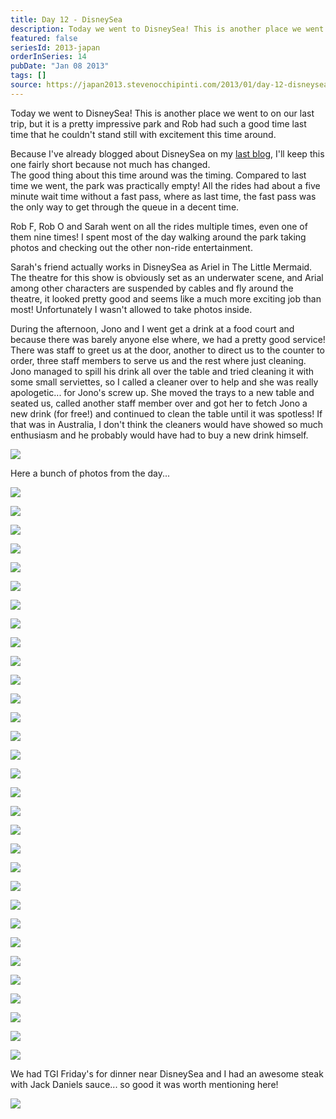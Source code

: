 ```yaml
---
title: Day 12 - DisneySea
description: Today we went to DisneySea! This is another place we went to on our last trip, but it is a pretty impressive park and Rob had such a good ti...
featured: false
seriesId: 2013-japan
orderInSeries: 14
pubDate: "Jan 08 2013"
tags: []
source: https://japan2013.stevenocchipinti.com/2013/01/day-12-disneysea.html
---
```


Today we went to DisneySea! This is another place we went to on our last trip, but it is a pretty impressive park and Rob had such a good time last time that he couldn't stand still with excitement this time around.

Because I've already blogged about DisneySea on my [last blog](http://japan2010.stevenocchipinti.com/2010/01/day-8-disneysea.html), I'll keep this one fairly short because not much has changed.  
The good thing about this time around was the timing. Compared to last time we went, the park was practically empty! All the rides had about a five minute wait time without a fast pass, where as last time, the fast pass was the only way to get through the queue in a decent time.

Rob F, Rob O and Sarah went on all the rides multiple times, even one of them nine times! I spent most of the day walking around the park taking photos and checking out the other non-ride entertainment.

Sarah's friend actually works in DisneySea as Ariel in The Little Mermaid. The theatre for this show is obviously set as an underwater scene, and Arial among other characters are suspended by cables and fly around the theatre, it looked pretty good and seems like a much more exciting job than most! Unfortunately I wasn't allowed to take photos inside.

During the afternoon, Jono and I went get a drink at a food court and because there was barely anyone else where, we had a pretty good service! There was staff to greet us at the door, another to direct us to the counter to order, three staff members to serve us and the rest where just cleaning. Jono managed to spill his drink all over the table and tried cleaning it with some small serviettes, so I called a cleaner over to help and she was really apologetic... for Jono's screw up. She moved the trays to a new table and seated us, called another staff member over and got her to fetch Jono a new drink (for free!) and continued to clean the table until it was spotless! If that was in Australia, I don't think the cleaners would have showed so much enthusiasm and he probably would have had to buy a new drink himself.

[![](https://4.bp.blogspot.com/-Z5np_KuaWNk/UO2GC17jrzI/AAAAAAAAAw8/JLs-OvT8D94/s320/DSC_7501.JPG)](https://4.bp.blogspot.com/-Z5np_KuaWNk/UO2GC17jrzI/AAAAAAAAAw8/JLs-OvT8D94/s1600/DSC_7501.JPG)

Here a bunch of photos from the day...

[![](https://3.bp.blogspot.com/-8k577ppoEV8/UO2F7hq8OjI/AAAAAAAAAus/iIC8JvnPnxQ/s320/DSC_7224.JPG)](https://3.bp.blogspot.com/-8k577ppoEV8/UO2F7hq8OjI/AAAAAAAAAus/iIC8JvnPnxQ/s1600/DSC_7224.JPG)

[![](https://2.bp.blogspot.com/-uzPgUkP6N2U/UO2F7_IBO1I/AAAAAAAAAuw/6flZNPlSxCo/s320/DSC_7258.JPG)](https://2.bp.blogspot.com/-uzPgUkP6N2U/UO2F7_IBO1I/AAAAAAAAAuw/6flZNPlSxCo/s1600/DSC_7258.JPG)

[![](https://4.bp.blogspot.com/-Y4mcXCUvSvo/UO2F7z6EpfI/AAAAAAAAAu0/L6Q4B_DJc-g/s320/DSC_7288.JPG)](https://4.bp.blogspot.com/-Y4mcXCUvSvo/UO2F7z6EpfI/AAAAAAAAAu0/L6Q4B_DJc-g/s1600/DSC_7288.JPG)

[![](https://2.bp.blogspot.com/-X_gjARsZ1_I/UO2F8ZWBWfI/AAAAAAAAAu4/QOnhgBVX7EA/s320/DSC_7293.JPG)](https://2.bp.blogspot.com/-X_gjARsZ1_I/UO2F8ZWBWfI/AAAAAAAAAu4/QOnhgBVX7EA/s1600/DSC_7293.JPG)

[![](https://4.bp.blogspot.com/-pmdJZiJ2ChA/UO2F8-0Yz6I/AAAAAAAAAu8/4Ny7tyrY1HI/s320/DSC_7305.JPG)](https://4.bp.blogspot.com/-pmdJZiJ2ChA/UO2F8-0Yz6I/AAAAAAAAAu8/4Ny7tyrY1HI/s1600/DSC_7305.JPG)

[![](https://2.bp.blogspot.com/-kfSbLx3g4Dk/UO2F9KV-y8I/AAAAAAAAAvA/9VUpX0q7sSk/s320/DSC_7322.JPG)](https://2.bp.blogspot.com/-kfSbLx3g4Dk/UO2F9KV-y8I/AAAAAAAAAvA/9VUpX0q7sSk/s1600/DSC_7322.JPG)

[![](https://1.bp.blogspot.com/-dPMPUls1dxI/UO2F9doSDQI/AAAAAAAAAvI/DsZsGjPmA7s/s320/DSC_7328.JPG)](https://1.bp.blogspot.com/-dPMPUls1dxI/UO2F9doSDQI/AAAAAAAAAvI/DsZsGjPmA7s/s1600/DSC_7328.JPG)

[![](https://1.bp.blogspot.com/-mH7JeQR05nk/UO2F98LVh_I/AAAAAAAAAvQ/KoCr5ARvFBc/s320/DSC_7345.JPG)](https://1.bp.blogspot.com/-mH7JeQR05nk/UO2F98LVh_I/AAAAAAAAAvQ/KoCr5ARvFBc/s1600/DSC_7345.JPG)

[![](https://1.bp.blogspot.com/-sJj9Vqx_A20/UO2F-BsGhWI/AAAAAAAAAvY/GsD4hDXKVGM/s320/DSC_7370.JPG)](https://1.bp.blogspot.com/-sJj9Vqx_A20/UO2F-BsGhWI/AAAAAAAAAvY/GsD4hDXKVGM/s1600/DSC_7370.JPG)

[![](https://1.bp.blogspot.com/-mLfRF_SVkIU/UO2F-QU9ceI/AAAAAAAAAvg/Qq80rDM9x4U/s320/DSC_7373.JPG)](https://1.bp.blogspot.com/-mLfRF_SVkIU/UO2F-QU9ceI/AAAAAAAAAvg/Qq80rDM9x4U/s1600/DSC_7373.JPG)

[![](https://4.bp.blogspot.com/-6Xuwt4zE6B0/UO2F_JujJPI/AAAAAAAAAvw/M2vqP5lDRhM/s320/DSC_7401.JPG)](https://4.bp.blogspot.com/-6Xuwt4zE6B0/UO2F_JujJPI/AAAAAAAAAvw/M2vqP5lDRhM/s1600/DSC_7401.JPG)

[![](https://2.bp.blogspot.com/-_knppcNRm3k/UO2F-j3Wi9I/AAAAAAAAAv0/TpVYAt7o_h8/s320/DSC_7390.JPG)](https://2.bp.blogspot.com/-_knppcNRm3k/UO2F-j3Wi9I/AAAAAAAAAv0/TpVYAt7o_h8/s1600/DSC_7390.JPG)

[![](https://2.bp.blogspot.com/-nbhP1DmS5GA/UO2F_mSVzUI/AAAAAAAAAv8/7BQoFHFlmv8/s320/DSC_7425.JPG)](https://2.bp.blogspot.com/-nbhP1DmS5GA/UO2F_mSVzUI/AAAAAAAAAv8/7BQoFHFlmv8/s1600/DSC_7425.JPG)

[![](https://4.bp.blogspot.com/-FEx4czPqHhs/UO2GAB-C1lI/AAAAAAAAAwE/FszSqj4G2yc/s320/DSC_7434.JPG)](https://4.bp.blogspot.com/-FEx4czPqHhs/UO2GAB-C1lI/AAAAAAAAAwE/FszSqj4G2yc/s1600/DSC_7434.JPG)

[![](https://3.bp.blogspot.com/-ysOm4fkZgJg/UO2GANklUvI/AAAAAAAAAwI/K-WHHdp72Ic/s320/DSC_7454.JPG)](https://3.bp.blogspot.com/-ysOm4fkZgJg/UO2GANklUvI/AAAAAAAAAwI/K-WHHdp72Ic/s1600/DSC_7454.JPG)

[![](https://3.bp.blogspot.com/-seGYgleJFqQ/UO2GAmXLlqI/AAAAAAAAAwQ/_mFnjRIGHoM/s320/DSC_7457.JPG)](https://3.bp.blogspot.com/-seGYgleJFqQ/UO2GAmXLlqI/AAAAAAAAAwQ/_mFnjRIGHoM/s1600/DSC_7457.JPG)

[![](https://2.bp.blogspot.com/-w1T0pBhx8Zw/UO2GA6sTTOI/AAAAAAAAAwU/h1ampGH8dhA/s320/DSC_7462.JPG)](https://2.bp.blogspot.com/-w1T0pBhx8Zw/UO2GA6sTTOI/AAAAAAAAAwU/h1ampGH8dhA/s1600/DSC_7462.JPG)

[![](https://3.bp.blogspot.com/-KMIWpSw5pCI/UO2GBEhm55I/AAAAAAAAAwY/SgdrojFEoKw/s320/DSC_7473.JPG)](https://3.bp.blogspot.com/-KMIWpSw5pCI/UO2GBEhm55I/AAAAAAAAAwY/SgdrojFEoKw/s1600/DSC_7473.JPG)

[![](https://1.bp.blogspot.com/-MIz9A9lvy7s/UO2GBtXQ7RI/AAAAAAAAAwg/F_TTz8FnF2E/s320/DSC_7480.JPG)](https://1.bp.blogspot.com/-MIz9A9lvy7s/UO2GBtXQ7RI/AAAAAAAAAwg/F_TTz8FnF2E/s1600/DSC_7480.JPG)

[![](https://4.bp.blogspot.com/-cdU04x9j15I/UO2GB9wYmpI/AAAAAAAAAwo/eiqSxllyu74/s320/DSC_7481.JPG)](https://4.bp.blogspot.com/-cdU04x9j15I/UO2GB9wYmpI/AAAAAAAAAwo/eiqSxllyu74/s1600/DSC_7481.JPG)

[![](https://3.bp.blogspot.com/-qrpmfGjw-yY/UO2GCFt_z1I/AAAAAAAAAws/8yHJt0U4Ofw/s320/DSC_7490.JPG)](https://3.bp.blogspot.com/-qrpmfGjw-yY/UO2GCFt_z1I/AAAAAAAAAws/8yHJt0U4Ofw/s1600/DSC_7490.JPG)

[![](https://1.bp.blogspot.com/-FKzN6Q45yKA/UO2GCvuIpFI/AAAAAAAAAw4/45ZvaEPlTY8/s320/DSC_7495.JPG)](https://1.bp.blogspot.com/-FKzN6Q45yKA/UO2GCvuIpFI/AAAAAAAAAw4/45ZvaEPlTY8/s1600/DSC_7495.JPG)

[![](https://1.bp.blogspot.com/-tm6L7Qc5OoY/UO2GDNXyUlI/AAAAAAAAAxA/9HTWk1z3TaA/s320/DSC_7503.JPG)](https://1.bp.blogspot.com/-tm6L7Qc5OoY/UO2GDNXyUlI/AAAAAAAAAxA/9HTWk1z3TaA/s1600/DSC_7503.JPG)

[![](https://2.bp.blogspot.com/-Z1FpUxKfR2A/UO2GDn3_PgI/AAAAAAAAAxI/kqLqWQ0jMGM/s320/DSC_7514.JPG)](https://2.bp.blogspot.com/-Z1FpUxKfR2A/UO2GDn3_PgI/AAAAAAAAAxI/kqLqWQ0jMGM/s1600/DSC_7514.JPG)

[![](https://2.bp.blogspot.com/-rvc2kG6OwiQ/UO2GDueufUI/AAAAAAAAAxM/ayPvZ_vv8mQ/s320/DSC_7521.JPG)](https://2.bp.blogspot.com/-rvc2kG6OwiQ/UO2GDueufUI/AAAAAAAAAxM/ayPvZ_vv8mQ/s1600/DSC_7521.JPG)

[![](https://2.bp.blogspot.com/-icY_zj3oRz0/UO2GD6Z0sYI/AAAAAAAAAxQ/V5UXIDLwmCM/s320/DSC_7545.JPG)](https://2.bp.blogspot.com/-icY_zj3oRz0/UO2GD6Z0sYI/AAAAAAAAAxQ/V5UXIDLwmCM/s1600/DSC_7545.JPG)

[![](https://1.bp.blogspot.com/-euOYSxML9pE/UO2GEvQEkuI/AAAAAAAAAxY/WpnEvjRzZTQ/s320/DSC_7548.JPG)](https://1.bp.blogspot.com/-euOYSxML9pE/UO2GEvQEkuI/AAAAAAAAAxY/WpnEvjRzZTQ/s1600/DSC_7548.JPG)

[![](https://2.bp.blogspot.com/-Feo7ORy35-s/UO2GE_7YVNI/AAAAAAAAAxc/NSXyxB7qBiw/s320/DSC_7594.JPG)](https://2.bp.blogspot.com/-Feo7ORy35-s/UO2GE_7YVNI/AAAAAAAAAxc/NSXyxB7qBiw/s1600/DSC_7594.JPG)

[![](https://1.bp.blogspot.com/-SPQb7-xgHjc/UO2GE-tksqI/AAAAAAAAAxg/Nw6A_MZzVTg/s320/DSC_7608.JPG)](https://1.bp.blogspot.com/-SPQb7-xgHjc/UO2GE-tksqI/AAAAAAAAAxg/Nw6A_MZzVTg/s1600/DSC_7608.JPG)

[![](https://4.bp.blogspot.com/-tIZRIG68-kU/UO2GFVCT2jI/AAAAAAAAAxs/zPdc3o6-CJg/s320/DSC_7610.JPG)](https://4.bp.blogspot.com/-tIZRIG68-kU/UO2GFVCT2jI/AAAAAAAAAxs/zPdc3o6-CJg/s1600/DSC_7610.JPG)

[![](https://4.bp.blogspot.com/-9dyfSh3_fog/UO2GFu7mtnI/AAAAAAAAAx0/O2cU5sIwTIQ/s320/DSC_7619.JPG)](https://4.bp.blogspot.com/-9dyfSh3_fog/UO2GFu7mtnI/AAAAAAAAAx0/O2cU5sIwTIQ/s1600/DSC_7619.JPG)

We had TGI Friday's for dinner near DisneySea and I had an awesome steak with Jack Daniels sauce... so good it was worth mentioning here!

[![](https://2.bp.blogspot.com/-wMHauFglWyU/UO2GF3RshLI/AAAAAAAAAx4/Y1tY1geAxzs/s320/DSC_7648.JPG)](https://2.bp.blogspot.com/-wMHauFglWyU/UO2GF3RshLI/AAAAAAAAAx4/Y1tY1geAxzs/s1600/DSC_7648.JPG)
